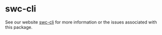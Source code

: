 # swc-cli

See our website [swc-cli][] for more information or the issues associated with this package.

[swc-cli]: https://swc.rs/docs/usage-swc-cli

